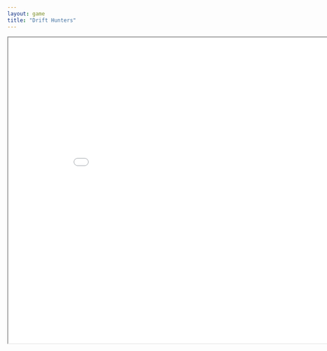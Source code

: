 ```yaml
---
layout: game
title: "Drift Hunters"
---
```

<iframe src="src/" width="900" height="700" allowfullscreen>

 
